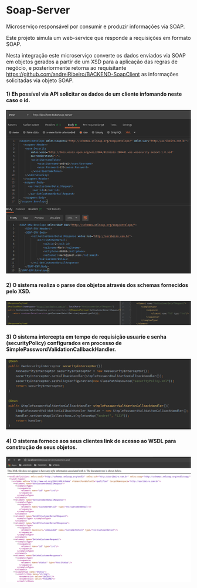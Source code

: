 # Soap-Server

Microserviço responsável por consumir e produzir informações via SOAP.

Este projeto simula um web-service que responde a requisições em formato SOAP.

Nesta integração este microserviço converte os dados enviados via SOAP em objetos gerados a partir de um XSD para a aplicação das regras de negócio, 
e posteriormente retorna ao requisitante https://github.com/andreiRibeiro/BACKEND-SoapClient as informações solicitadas via objeto SOAP.


#### 1) Eh possível via API solicitar os dados de um cliente infomando neste caso o id.

![](src/imagens/soapServerConsulta.png)

#### 2) O sistema realiza o parse dos objetos através dos schemas fornecidos pelo XSD.

![](src/imagens/soapServerXsd.png)

#### 3) O sistema intercepta em tempo de requisição usuario e senha (securityPolicy) configurados em processo de SimplePasswordValidationCallbackHandler.

![](src/imagens/soapServerPasswd.png)

#### 4) O sistema fornece aos seus clientes link de acesso ao WSDL para construção de seus objetos.

![](src/imagens/soapServerWsdl.png)
